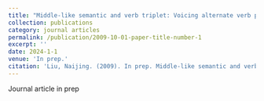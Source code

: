 ```yaml
---
title: "Middle-like semantic and verb triplet: Voicing alternate verb pairs in Tsum."
collection: publications
category: journal articles
permalink: /publication/2009-10-01-paper-title-number-1
excerpt: ''
date: 2024-1-1
venue: 'In prep.'
citation: 'Liu, Naijing. (2009). In prep. Middle-like semantic and verb triplet: Voicing alternate verb pairs in Tsum.'
---
```

Journal article in prep
